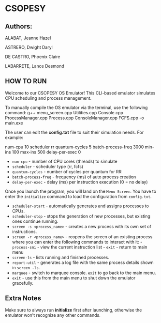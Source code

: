 # CSOPESY
## Authors: 
ALABAT, Jeanne Hazel

ASTRERO, Dwight Daryl

DE CASTRO, Phoenix Claire

LABARRETE, Lance Desmond

## HOW TO RUN

Welcome to our CSOPESY OS Emulator! This CLI-based emulator simulates CPU scheduling and process management. 

To manually compile the OS emulator via the terminal, use the following command: g++ menu_screen.cpp Utilities.cpp Console.cpp ProcessManager.cpp Process.cpp ConsoleManager.cpp FCFS.cpp -o main.exe

The user can edit the **config.txt** file to suit their simulation needs. For example:

num-cpu 10
scheduler rr
quantum-cycles 5
batch-process-freq 3000
min-ins 100
max-ins 500
delay-per-exec 0

- `num-cpu` - number of CPU cores (threads) to simulate
- `scheduler` - scheduler type (rr, fcfs)
- `quantum-cycles` - number of cycles per quantum for RR
- `batch-process-freq` - frequency (ms) of auto process creation
- `delay-per-exec` - delay (ms) per instruction execution (0 = no delay)

Once you launch the program, you will land on the `Menu Screen`. You have to enter the `initialize` command to load the configuration from `config.txt`. 

- `scheduler-start` - automatically generates and assigns processes to CPUs.
- `scheduler-stop` - stops the generation of new processes, but existing ones continue running.
- `screen -s <process_name>` - creates a new process with its own set of instructions.
- `screen -r <process_name>` - reopens the screen of an existing process where you can enter the following commands to interact with it:
                 - `process-smi` - view the current instruction list
                 - `exit` - return to main menu
- `screen-ls` - lists running and finished processes.
- `report-util` - generates a log file with the same process details shown in `screen -ls`.
- `marquee` - switch to marquee console. `exit` to go back to the main menu.
- `exit` - use this from the main menu to shut down the emulator gracefully.

## Extra Notes
Make sure to always run **initialize** first after launching, otherwise the emulator won't recognize any other commands.


